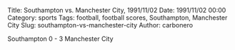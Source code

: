 Title: Southampton vs. Manchester City, 1991/11/02
Date: 1991/11/02 00:00
Category: sports
Tags: football, football scores, Southampton, Manchester City
Slug: southampton-vs-manchester-city
Author: carbonero


Southampton 0 - 3 Manchester City
